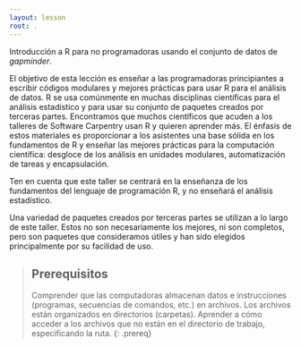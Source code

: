 ```yaml
---
layout: lesson
root: .
---
```


Introducción a R para no programadoras usando el conjunto de datos de *gapminder*.

El objetivo de esta lección es enseñar a las programadoras principiantes a escribir códigos modulares y mejores prácticas para usar R para el análisis de datos. R se usa comúnmente en muchas disciplinas científicas para el análisis estadístico y para usar su conjunto de paquetes creados por terceras partes. Encontramos que muchos científicos que acuden a los talleres de Software Carpentry usan R y quieren aprender más. El énfasis de estos materiales es proporcionar a los asistentes una base sólida en los fundamentos de R y enseñar las mejores prácticas para la computación científica: desgloce de los análisis en unidades modulares, automatización de tareas y encapsulación.

Ten en cuenta que este taller se centrará en la enseñanza de los fundamentos del lenguaje de programación R, y no enseñará el análisis estadístico.

Una variedad de paquetes creados por terceras partes se utilizan a lo largo de este taller. Estos no son necesariamente los mejores, ni son completos, pero son paquetes que consideramos útiles y han sido elegidos principalmente por su facilidad de uso.

> ## Prerequisitos
>
> Comprender que las computadoras almacenan datos e instrucciones (programas, secuencias de comandos, etc.) en archivos.
> Los archivos están organizados en directorios (carpetas).
> Aprender a cómo acceder a los archivos que no están en el directorio de trabajo, especificando la ruta.
{: .prereq}
